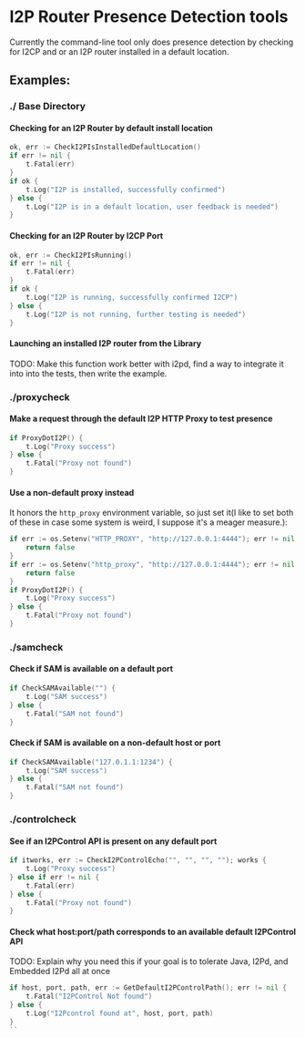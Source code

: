 I2P Router Presence Detection tools
===================================

Currently the command-line tool only does presence detection by checking for I2CP and or an I2P router installed in a
default location.

## Examples:

### ./ Base Directory

#### Checking for an I2P Router by default install location

```Go
ok, err := CheckI2PIsInstalledDefaultLocation()
if err != nil {
    t.Fatal(err)
}
if ok {
    t.Log("I2P is installed, successfully confirmed")
} else {
    t.Log("I2P is in a default location, user feedback is needed")
}
```

#### Checking for an I2P Router by I2CP Port

```Go
ok, err := CheckI2PIsRunning()
if err != nil {
    t.Fatal(err)
}
if ok {
    t.Log("I2P is running, successfully confirmed I2CP")
} else {
    t.Log("I2P is not running, further testing is needed")
}
```

#### Launching an installed I2P router from the Library

TODO: Make this function work better with i2pd, find a way to integrate it into into the tests, then write the example.

### ./proxycheck

#### Make a request through the default I2P HTTP Proxy to test presence

```Go
if ProxyDotI2P() {
    t.Log("Proxy success")
} else {
    t.Fatal("Proxy not found")
}
```

#### Use a non-default proxy instead

It honors the ```http_proxy``` environment variable, so just set it(I like to set both of these in case some system is
weird, I suppose it's a meager measure.):

```Go
if err := os.Setenv("HTTP_PROXY", "http://127.0.0.1:4444"); err != nil {
    return false
}
if err := os.Setenv("http_proxy", "http://127.0.0.1:4444"); err != nil {
    return false
}
if ProxyDotI2P() {
    t.Log("Proxy success")
} else {
    t.Fatal("Proxy not found")
}
```

### ./samcheck 

#### Check if SAM is available on a default port

```Go
if CheckSAMAvailable("") {
    t.Log("SAM success")
} else {
    t.Fatal("SAM not found")
}
```

#### Check if SAM is available on a non-default host or port

```Go
if CheckSAMAvailable("127.0.1.1:1234") {
    t.Log("SAM success")
} else {
    t.Fatal("SAM not found")
}
```

### ./controlcheck

#### See if an I2PControl API is present on any default port

```Go
if itworks, err := CheckI2PControlEcho("", "", "", ""); works {
    t.Log("Proxy success")
} else if err != nil {
    t.Fatal(err)
} else {
    t.Fatal("Proxy not found")
}
```

#### Check what host:port/path corresponds to an available default I2PControl API

TODO: Explain why you need this if your goal is to tolerate Java, I2Pd, and Embedded I2Pd all at once

```Go
if host, port, path, err := GetDefaultI2PControlPath(); err != nil {
    t.Fatal("I2PControl Not found")
} else {
    t.Log("I2Pcontrol found at", host, port, path)
}
``